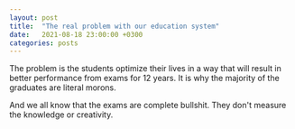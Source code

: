 ```yaml
---
layout: post
title:  "The real problem with our education system"
date:   2021-08-18 23:00:00 +0300
categories: posts
---
```


The problem is the students optimize their lives in a way that will result in better performance from exams for 12 years. It is why the majority of the graduates are literal morons.


And we all know that the exams are complete bullshit.
They don't measure the knowledge or creativity.
